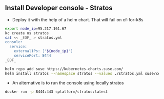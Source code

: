 ## Install Developer console - Stratos

- Deploy it with the help of a helm chart. That will fail on cf-for-k8s
```bash
export node_ip=95.217.161.67
kc create ns stratos
cat << _EOF_ > stratos.yml
console:
  service:
    externalIPs: ["${node_ip}"]
    servicePort: 8444
_EOF_

helm repo add suse https://kubernetes-charts.suse.com/
helm install stratos --namespace stratos --values ./stratos.yml suse/console
```

- An alternative is to run the console using locally stratos
```bash
docker run -p 8444:443 splatform/stratos:latest
```

